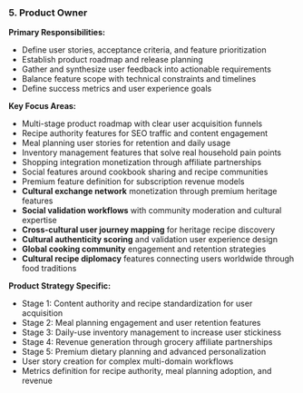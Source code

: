 ### 5. Product Owner
**Primary Responsibilities:**
- Define user stories, acceptance criteria, and feature prioritization
- Establish product roadmap and release planning
- Gather and synthesize user feedback into actionable requirements
- Balance feature scope with technical constraints and timelines
- Define success metrics and user experience goals

**Key Focus Areas:**
- Multi-stage product roadmap with clear user acquisition funnels
- Recipe authority features for SEO traffic and content engagement
- Meal planning user stories for retention and daily usage
- Inventory management features that solve real household pain points
- Shopping integration monetization through affiliate partnerships
- Social features around cookbook sharing and recipe communities
- Premium feature definition for subscription revenue models
- **Cultural exchange network** monetization through premium heritage features
- **Social validation workflows** with community moderation and cultural expertise
- **Cross-cultural user journey mapping** for heritage recipe discovery
- **Cultural authenticity scoring** and validation user experience design
- **Global cooking community** engagement and retention strategies
- **Cultural recipe diplomacy** features connecting users worldwide through food traditions

**Product Strategy Specific:**
- Stage 1: Content authority and recipe standardization for user acquisition
- Stage 2: Meal planning engagement and user retention features
- Stage 3: Daily-use inventory management to increase user stickiness
- Stage 4: Revenue generation through grocery affiliate partnerships
- Stage 5: Premium dietary planning and advanced personalization
- User story creation for complex multi-domain workflows
- Metrics definition for recipe authority, meal planning adoption, and revenue
